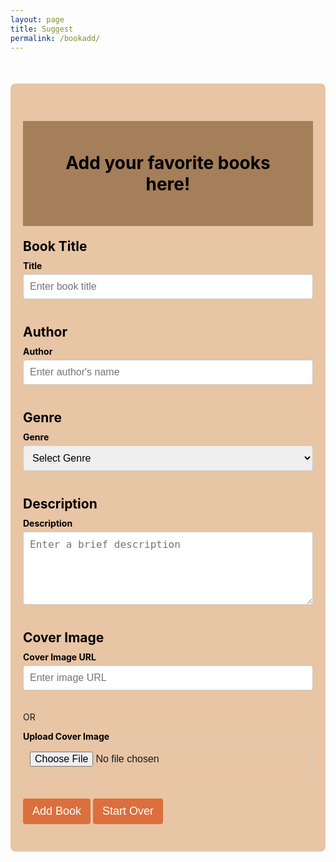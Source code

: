 ```yaml
---
layout: page
title: Suggest
permalink: /bookadd/
---
```

<style>
    .container {
        max-width: 600px;
        margin: 50px auto;
        padding: 20px;
        background-color: #E8C5A4;
        border-radius: 8px;
    }

    h1 {
        background: #a57e5a;
        padding: 50px;
        font-size: 2em;
        text-align: center;
        color: #000000;
    }

    h2 {
        margin: 20px 0 10px;
        font-size: 1.5em;
        color: black;
    }

    label {
        display: block;
        margin-bottom: 5px;
        font-weight: bold;
        color: black;
    }

    input, textarea, select {
        width: 100%;
        padding: 10px;
        margin-bottom: 20px;
        border: 1px solid #ccc;
        border-radius: 4px;
        font-size: 16px;
    }

    button {
        padding: 10px 15px;
        font-size: 18px;
        margin: 10px 0;
        border: none;
        color: white;
        background-color: #db6f3d;
        border-radius: 4px;
        cursor: pointer;
    }

    button:hover {
        background-color: #ed976f;
        transition: 0.3s;
    }

    .start_over {
        margin-top: 20px;
        color: white;
        border: none;
        padding: 10px 15px;
        cursor: pointer;
        border-radius: 4px;
    }

    .start_over:hover {
        background-color: #a57e5a;
    }
</style>

<div class="container">
<h1>Add your favorite books here!</h1>
<form id="book-form">
    <div>
        <h2>Book Title</h2>
        <label for="title">Title</label>
        <input type="text" id="title" name="title" placeholder="Enter book title" required>
        <h2>Author</h2>
        <label for="author">Author</label>
        <input type="text" id="author" name="author" placeholder="Enter author's name" required>
        <h2>Genre</h2>
        <label for="genre">Genre</label>
        <select id="genre" name="genre" required>
            <option value="">Select Genre</option>
            <option value="Classics">Classics</option>
            <option value="Fantasy">Fantasy</option>
            <option value="Nonfiction">Nonfiction</option>
            <option value="Historical Fiction">Historical Fiction</option>
            <option value="Suspense/Thriller">Suspense/Thriller</option>
            <option value="Romance">Romance</option>
            <option value="Dystopian">Dystopian</option>
            <option value="Mystery">Mystery</option>
        </select>
        <h2>Description</h2>
        <label for="description">Description</label>
        <textarea id="description" name="description" rows="5" placeholder="Enter a brief description" required></textarea>
        <h2>Cover Image</h2>
        <label for="cover_image_url">Cover Image URL</label>
        <input type="url" id="cover_image_url" name="cover_image_url" placeholder="Enter image URL">
        <p>OR</p>
        <label for="cover_image_upload">Upload Cover Image</label>
        <input type="file" id="cover_image_upload" name="cover_image_upload" accept="image/*">
        <button type="submit">Add Book</button>
        <button type="reset" class="start_over">Start Over</button>
    </div>
</form>
</div>

<div id="books-list"></div>

<script type="module">
    // Import server URI and standard fetch options
    import { pythonURI, fetchOptions } from '{{ site.baseurl }}/assets/js/api/config.js';

    /**
     * Handle form submission for adding a book
     * Add Book Form Button: Submit book data to the backend API
     */
    document.getElementById('book-form').addEventListener('submit', async function(event) {
        event.preventDefault();

        // Extract data from the form
        const title = document.getElementById('title').value;
        const author = document.getElementById('author').value;
        const genre = document.getElementById('genre').value;
        const description = document.getElementById('description').value;
        const coverImageUrl = document.getElementById('cover_image_url').value;
        const coverImageFile = document.getElementById('cover_image_upload').files[0];

        // Prepare book data to send
        const bookData = {
            title: title,
            author: author,
            genre: genre,
            description: description,
            cover_image_url: coverImageUrl
        };

        // If a file is uploaded, convert it to a base64 string
        if (coverImageFile) {
            const reader = new FileReader();
            reader.onloadend = async function() {
                bookData.cover_image_url = reader.result; // Use base64 string for cover image

                // Send the book data to the backend API
                await submitBookData(bookData);
            };
            reader.readAsDataURL(coverImageFile); // Read file as base64
        } else {
            // If no file, send the data with the URL entered
            await submitBookData(bookData);
        }
    });

    /**
     * Function to send book data to the backend
     * @param {Object} bookData - Book details to send
     */
    async function submitBookData(bookData) {
        try {
            const response = await fetch(`${pythonURI}/api/suggest/books`, {
                ...fetchOptions,
                method: 'POST',
                headers: {
                    'Content-Type': 'application/json'
                },
                body: JSON.stringify(bookData) // Send the book data as JSON
            });

            if (!response.ok) {
                throw new Error('Failed to add book: ' + response.statusText);
            }

            // If successful, parse the response and alert the user
            const result = await response.json();
            alert('Book added successfully!');
            document.getElementById('book-form').reset(); // Reset the form after submission
        } catch (error) {
            console.error('Error adding book:', error);
            alert('Error adding book: ' + error.message);
        }
    }

    async function fetchBooks() {
    try {
        const response = await fetch(`${pythonURI}/api/suggest/books`);
        if (!response.ok) {
            throw new Error('Failed to fetch books: ' + response.statusText);
        }
        const books = await response.json();

        // Display books on the page
        const booksList = document.getElementById('books-list');
        booksList.innerHTML = ''; // Clear any existing list items
        books.forEach(book => {
            const bookElement = document.createElement('div');
            bookElement.className = 'book-item';
            bookElement.innerHTML = `
                <h3>${book.title}</h3>
                <p><strong>Author:</strong> ${book.author}</p>
                <p><strong>Genre:</strong> ${book.genre}</p>
                <p><strong>Description:</strong> ${book.description}</p>
                <img src="${book.cover_image_url}" alt="Cover image" width="100">
            `;
            booksList.appendChild(bookElement);
        });
    } catch (error) {
        console.error('Error fetching books:', error);
    }
}

// Call the function to fetch books on page load
fetchBooks();

</script>
